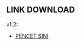 ## LINK DOWNLOAD
v1.2:
- [PENCET SINI](https://drive.google.com/file/d/1Fl3kMcGharSuuXlAXVV1YrUMKfss8Lnj/view?usp=share_link)
